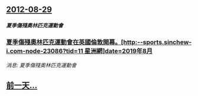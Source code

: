 ## [2012-08-29](/news/2012/08/29/index.md)

##### 夏季傷殘奧林匹克運動會
### [ 夏季傷殘奧林匹克運動會在英國倫敦開幕。[http:--sports.sinchew-i.com-node-23086?tid=11 星洲網]date=2019年8月 ](/news/2012/08/29/夏季傷殘奧林匹克運動會在英國倫敦開幕-http-sportssinchew-icom-node-23086.md)
_消息: 夏季傷殘奧林匹克運動會_

## [前一天...](/news/2012/08/14/index.md)

